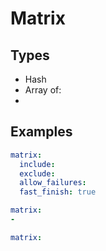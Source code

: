 # Matrix



## Types

* Hash
* Array of: 
* 



## Examples

```yaml
matrix:
  include: 
  exclude: 
  allow_failures: 
  fast_finish: true
```

```yaml
matrix:
-
```

```yaml
matrix:

```
